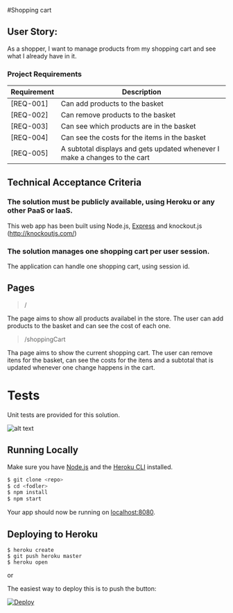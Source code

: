 #Shopping cart

## User Story:
As a shopper, I want to manage products from my shopping cart and see what I already have in it.

### Project Requirements

| Requirement | Description
| ------ | ------ 
| [REQ-001] | Can add products to the basket |
| [REQ-002] | Can remove products to the basket |
| [REQ-003] | Can see which products are in the basket |
| [REQ-004] | Can see the costs for the items in the basket |
| [REQ-005] | A subtotal displays and gets updated whenever I make a changes to the cart |

## Technical Acceptance Criteria

### The solution must be publicly available, using Heroku or any other PaaS or IaaS.
This web app has been built using Node.js, [Express](http://expressjs.com/) and knockout.js (http://knockoutjs.com/)

### The solution manages one shopping cart per user session.
The application can handle one shopping cart, using session id.

## Pages

> /

The page aims to show all products availabel in the store. The user can add products to the basket and can see the cost of each one.

> /shoppingCart

Tha page aims to show the current shopping cart. The user can remove itens for the basket, can see the costs for the itens and a subtotal that is updated whenever one change happens in the cart.

# Tests

Unit tests are provided for this solution.

![alt text]()

## Running Locally

Make sure you have [Node.js](http://nodejs.org/) and the [Heroku CLI](https://cli.heroku.com/) installed.

```sh
$ git clone <repo>
$ cd <fodler>
$ npm install
$ npm start
```

Your app should now be running on [localhost:8080](http://localhost:8080/).

## Deploying to Heroku

```
$ heroku create
$ git push heroku master
$ heroku open
```

or

The easiest way to deploy this is to push the button:

[![Deploy](https://www.herokucdn.com/deploy/button.png)](https://heroku.com/deploy)